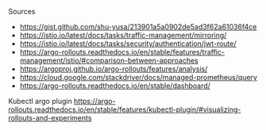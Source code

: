 Sources

- https://gist.github.com/shu-yusa/213901a5a0902de5ad3f62a61036f4ce
- https://istio.io/latest/docs/tasks/traffic-management/mirroring/
- https://istio.io/latest/docs/tasks/security/authentication/jwt-route/
- https://argo-rollouts.readthedocs.io/en/stable/features/traffic-management/istio/#comparison-between-approaches
- https://argoproj.github.io/argo-rollouts/features/analysis/
- https://cloud.google.com/stackdriver/docs/managed-prometheus/query
- https://argo-rollouts.readthedocs.io/en/stable/dashboard/



Kubectl argo plugin
https://argo-rollouts.readthedocs.io/en/stable/features/kubectl-plugin/#visualizing-rollouts-and-experiments
